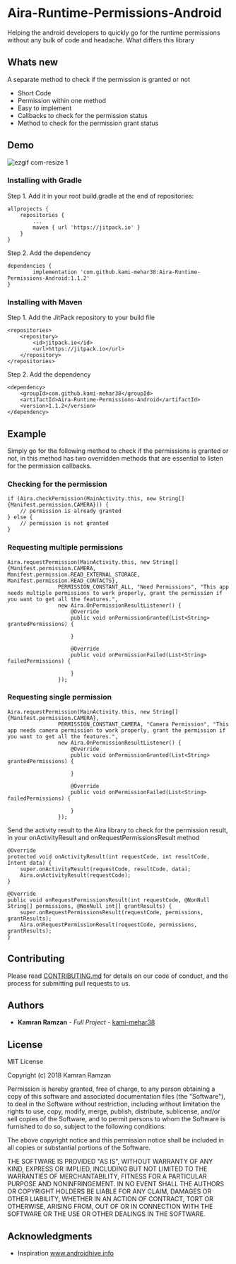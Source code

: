 # Aira-Runtime-Permissions-Android
Helping the android developers to quickly go for the runtime permissions without any bulk of code and headache.
What differs this library

## Whats new
A separate method to check if the permission is granted or not

* Short Code
* Permission within one method
* Easy to implement
* Callbacks to check for the permission status
* Method to check for the permission grant status

## Demo

![ezgif com-resize 1](https://user-images.githubusercontent.com/19648192/37361937-d5c53d24-2715-11e8-9d48-c739404e5f45.gif)

### Installing with Gradle

Step 1. Add it in your root build.gradle at the end of repositories:

	allprojects {
		repositories {
			...
			maven { url 'https://jitpack.io' }
		}
	}
Step 2. Add the dependency

	dependencies {
	        implementation 'com.github.kami-mehar38:Aira-Runtime-Permissions-Android:1.1.2'
	}

### Installing with Maven

Step 1. Add the JitPack repository to your build file

	<repositories>
		<repository>
		    <id>jitpack.io</id>
		    <url>https://jitpack.io</url>
		</repository>
	</repositories>
  
Step 2. Add the dependency

	<dependency>
	    <groupId>com.github.kami-mehar38</groupId>
	    <artifactId>Aira-Runtime-Permissions-Android</artifactId>
	    <version>1.1.2</version>
	</dependency>

## Example

Simply go for the following method to check if the permissions is granted or not, in this method has two overridden methods that are essential to listen for the permission callbacks.

### Checking for the permission

	if (Aira.checkPermission(MainActivity.this, new String[]{Manifest.permission.CAMERA})) {
		// permission is already granted
	} else {
		// permission is not granted
	}

### Requesting multiple permissions

    Aira.requestPermission(MainActivity.this, new String[]{Manifest.permission.CAMERA, Manifest.permission.READ_EXTERNAL_STORAGE, Manifest.permission.READ_CONTACTS},
                    PERMISSION_CONSTANT_ALL, "Need Permissions", "This app needs multiple permissions to work properly, grant the permission if you want to get all the features.",
                    new Aira.OnPermissionResultListener() {
                        @Override
                        public void onPermissionGranted(List<String> grantedPermissions) {
                            
                        }

                        @Override
                        public void onPermissionFailed(List<String> failedPermissions) {
                            
                        }
                    });


### Requesting single permission

    Aira.requestPermission(MainActivity.this, new String[]{Manifest.permission.CAMERA},
                    PERMISSION_CONSTANT_CAMERA, "Camera Permission", "This app needs camera permission to work properly, grant the permission if you want to get all the features.",
                    new Aira.OnPermissionResultListener() {
                        @Override
                        public void onPermissionGranted(List<String> grantedPermissions) {
                            
                        }

                        @Override
                        public void onPermissionFailed(List<String> failedPermissions) {
                        
                        }
                    });
		    
Send the activity result to the Aira library to check for the permission result, in your onActivityResult and onRequestPermissionsResult method

    @Override
    protected void onActivityResult(int requestCode, int resultCode, Intent data) {
        super.onActivityResult(requestCode, resultCode, data);
        Aira.onActivityResult(requestCode);
    }
    
    @Override
    public void onRequestPermissionsResult(int requestCode, @NonNull String[] permissions, @NonNull int[] grantResults) {
        super.onRequestPermissionsResult(requestCode, permissions, grantResults);
        Aira.onRequestPermissionResult(requestCode, permissions, grantResults);
    }

## Contributing

Please read [CONTRIBUTING.md](https://github.com/kami-mehar38/Aira-Runtime-Permissions-Android) for details on our code of conduct, and the process for submitting pull requests to us.


## Authors

* **Kamran Ramzan** - *Full Project* - [kami-mehar38](https://github.com/kami-mehar38)

## License

MIT License

Copyright (c) 2018 Kamran Ramzan

Permission is hereby granted, free of charge, to any person obtaining a copy
of this software and associated documentation files (the "Software"), to deal
in the Software without restriction, including without limitation the rights
to use, copy, modify, merge, publish, distribute, sublicense, and/or sell
copies of the Software, and to permit persons to whom the Software is
furnished to do so, subject to the following conditions:

The above copyright notice and this permission notice shall be included in all
copies or substantial portions of the Software.

THE SOFTWARE IS PROVIDED "AS IS", WITHOUT WARRANTY OF ANY KIND, EXPRESS OR
IMPLIED, INCLUDING BUT NOT LIMITED TO THE WARRANTIES OF MERCHANTABILITY,
FITNESS FOR A PARTICULAR PURPOSE AND NONINFRINGEMENT. IN NO EVENT SHALL THE
AUTHORS OR COPYRIGHT HOLDERS BE LIABLE FOR ANY CLAIM, DAMAGES OR OTHER
LIABILITY, WHETHER IN AN ACTION OF CONTRACT, TORT OR OTHERWISE, ARISING FROM,
OUT OF OR IN CONNECTION WITH THE SOFTWARE OR THE USE OR OTHER DEALINGS IN THE
SOFTWARE.

## Acknowledgments
* Inspiration www.androidhive.info
